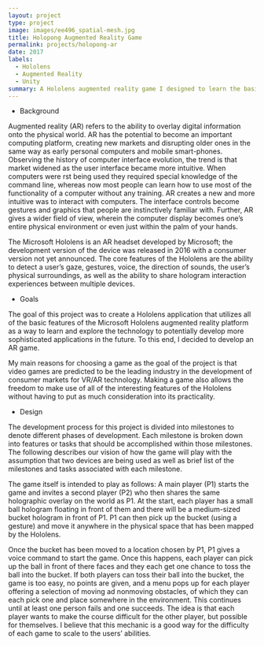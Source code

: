 ```yaml
---
layout: project
type: project
image: images/ee496_spatial-mesh.jpg
title: Holopong Augmented Reality Game 
permalink: projects/holopong-ar
date: 2017
labels:
  - Hololens 
  - Augmented Reality
  - Unity
summary: A Hololens augmented reality game I designed to learn the basics of developing for the Hololens for developing more sophisticated apps in the future.  
---
```


<div class="ui embed" data-source="youtube" data-id="hurmUvGH0jM" data-placeholder="/images/ee496_spatial-mesh.jpg">
</div>

* Background

Augmented reality (AR) refers to the ability to overlay digital information onto the physical world. AR has the potential to become an important computing platform, creating new markets and disrupting older ones in the same way as early personal computers and mobile smart-phones. Observing the history of computer interface evolution, the trend is that market widened as the user interface became more intuitive. When computers were  rst being used they required special knowledge of the command line, whereas now most people can learn how to use most of the functionality of a computer without any training. AR creates a new and more intuitive was to interact with computers. The interface controls become gestures and graphics that people are instinctively familiar with. Further, AR gives a wider field of view, wherein the computer display becomes one’s entire physical environment or even just within the palm of your hands.
The Microsoft Hololens is an AR headset developed by Microsoft; the development version of the device was released in 2016 with a consumer version not yet announced. The core features of the Hololens are the ability to detect a user’s gaze, gestures, voice, the direction of sounds, the user’s physical surroundings, as well as the ability to share hologram interaction experiences between multiple devices.

* Goals

The goal of this project was to create a Hololens application that utilizes all of the basic features of the Microsoft Hololens augmented reality platform as a way to learn and explore the technology to potentially develop more sophisticated applications in the future. To this end, I decided to develop an AR game.

My main reasons for choosing a game as the goal of the project is that video games are predicted to be the leading industry in the development of consumer markets for VR/AR technology. Making a game also allows the freedom to make use of all of the interesting features of the Hololens without having to put as much consideration into its practicality.  

* Design

The development process for this project is divided into milestones to denote different phases of development. Each milestone is broken down into features or tasks that should be accomplished within those milestones. The following describes our vision of how the game will play with the assumption that two devices are being used as well as brief list of the milestones and tasks associated with each milestone.
The game itself is intended to play as follows: A main player (P1) starts the game and invites a second player (P2) who then shares the same holographic overlay on the world as P1. At the start, each player has a small ball hologram floating in front of them and there will be a medium-sized bucket hologram in front of P1. P1 can then pick up the bucket (using a gesture) and move it anywhere in the physical space that has been mapped by the Hololens.

Once the bucket has been moved to a location chosen by P1, P1 gives a voice command to start the game. Once this happens, each player can pick up the ball in front of there faces and they each get one chance to toss the ball into the bucket. If both players can toss their ball into the bucket, the game is too easy, no points are given, and a menu pops up for each player offering a selection of moving ad nonmoving obstacles, of which they can each pick one and place somewhere in the environment. This continues until at least one person fails and one succeeds. The idea is that each player wants to make the course difficult for the other player, but possible for themselves. I believe that this mechanic is a good way for the difficulty of each game to scale to the users’ abilities.
